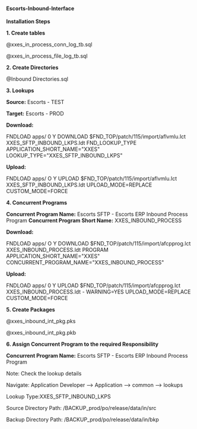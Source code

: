 #### Escorts-Inbound-Interface


**Installation Steps**

**1. Create tables**
   
   @xxes_in_process_conn_log_tb.sql
   
   @xxes_in_process_file_log_tb.sql

**2. Create Directories**

@Inbound Directories.sql

**3. Lookups**

**Source:** Escorts - TEST

**Target:** Escorts - PROD

**Download:**

FNDLOAD apps/<PWD> 0 Y DOWNLOAD $FND_TOP/patch/115/import/aflvmlu.lct XXES_SFTP_INBOUND_LKPS.ldt FND_LOOKUP_TYPE APPLICATION_SHORT_NAME="XXES" LOOKUP_TYPE="XXES_SFTP_INBOUND_LKPS"

**Upload:**

FNDLOAD apps/<PWD> O Y UPLOAD $FND_TOP/patch/115/import/aflvmlu.lct XXES_SFTP_INBOUND_LKPS.ldt UPLOAD_MODE=REPLACE CUSTOM_MODE=FORCE
  
  
**4. Concurrent Programs**
  
**Concurrent Program Name:** Escorts SFTP - Escorts ERP Inbound Process Program
**Concurrent Program Short Name:** XXES_INBOUND_PROCESS

**Download:**

FNDLOAD apps/<pwd> O Y DOWNLOAD $FND_TOP/patch/115/import/afcpprog.lct XXES_INBOUND_PROCESS.ldt PROGRAM APPLICATION_SHORT_NAME="XXES" CONCURRENT_PROGRAM_NAME="XXES_INBOUND_PROCESS"

**Upload:**

FNDLOAD apps/<pwd> 0 Y UPLOAD $FND_TOP/patch/115/import/afcpprog.lct XXES_INBOUND_PROCESS.ldt - WARNING=YES UPLOAD_MODE=REPLACE CUSTOM_MODE=FORCE
  
**5. Create Packages**
  
  @xxes_inbound_int_pkg.pks
  
  @xxes_inbound_int_pkg.pkb
  
**6. Assign Concurrent Program to the required Responsibility**
   
   **Concurrent Program Name:** Escorts SFTP - Escorts ERP Inbound Process Program
   
   
   Note: Check the lookup details
   
   Navigate: Application Developer --> Application --> common --> lookups
   
   Lookup Type:XXES_SFTP_INBOUND_LKPS
   
   Source Directory Path: /BACKUP_prod/po/release/data/in/src
   
   Backup Directory Path: /BACKUP_prod/po/release/data/in/bkp
   
